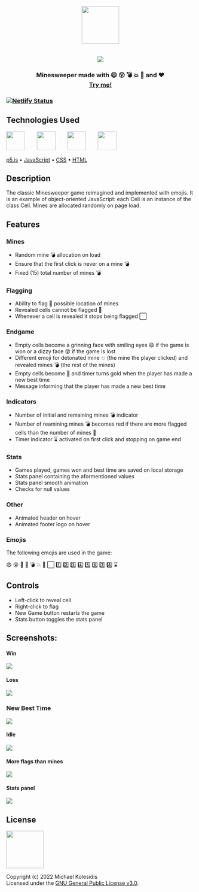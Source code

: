 <div align="center">
  <img height="100px" src="./assets/logo.png" /><br>
  <br><br>
  <img src="./screenshots/win-ss.png" /><br>
</div>

<h3 align="center">Minesweeper made with 😄 😵 💣 💥 🚩 and ❤️ <br><a target="_blank" href="https://minesweeper-emoji.netlify.app/">Try me!</a><h3>



[![Netlify Status](https://api.netlify.com/api/v1/badges/b318a02a-0a7e-483e-a046-547a1a3ac6ae/deploy-status)](https://app.netlify.com/sites/minesweeper-emoji/deploys)

  
  
## Technologies Used
<a href="https://p5js.org/"><img src="https://github.com/michaelkolesidis/tech-icons/blob/main/icons/p5js/p5js.svg" height="50px"/></a>
&nbsp;&nbsp;&nbsp;&nbsp;&nbsp;&nbsp;
<a href="https://en.wikipedia.org/wiki/JavaScript"><img src="https://github.com/michaelkolesidis/tech-icons/blob/main/icons/javascript/javascript-original.svg" height="50px" /></a>
&nbsp;&nbsp;&nbsp;&nbsp;&nbsp;&nbsp;
<a href="https://en.wikipedia.org/wiki/CSS"><img src="https://github.com/michaelkolesidis/tech-icons/blob/main/icons/css3/css3-plain.svg" height="50px" /></a>
&nbsp;&nbsp;&nbsp;&nbsp;&nbsp;&nbsp;
<a href="https://en.wikipedia.org/wiki/HTML"><img src="https://github.com/michaelkolesidis/tech-icons/blob/main/icons/html5/html5-plain.svg" height="50px" /></a>


[p5.js](https://p5js.org/)
•
[JavaScript](https://en.wikipedia.org/wiki/JavaScript)
•
[CSS](https://en.wikipedia.org/wiki/CSS)
•
[HTML](https://en.wikipedia.org/wiki/HTML)


  
## Description
The classic Minesweeper game reimagined and implemented with emojis. It is an example of object-oriented JavaScript: each Cell is an instance of the class Cell. Mines are allocated randomly on page load. 



## Features
### Mines
* Random mine 💣 allocation on load
* Ensure that the first click is never on a mine 💣
* Fixed (15) total number of mines 💣

### Flagging
* Ability to flag 🚩 possible location of mines
* Revealed cells cannot be flagged 🚩
* Whenever a cell is revealed it stops being flagged ⬜

### Endgame
* Empty cells become a grinning face with smiling eyes 😄 if the game is won or a dizzy face 😵 if the game is lost
* Different emoji for detonated mine 💥 (the mine the player clicked) and revealed mines 💣 (the rest of the mines)
* Empty cells become 🥳 and timer turns gold when the player has made a new best time
* Message informing that the player has made a new best time

### Indicators
* Number of initial and remaining mines 💣 indicator
* Number of reamining mines 💣 becomes red if there are more flagged cells than the number of mines 🚩
* Timer indicator ⌛ activated on first click and stopping on game end

### Stats
* Games played, games won and best time are saved on local storage
* Stats panel containing the aformentioned values
* Stats panel smooth animation
* Checks for null values

### Other
* Animated header on hover
* Animated footer logo on hover

### Emojis
The following emojis are used in the game:

😄 😵 🥳 🔲 💣 💥 🚩 ⬜️ 1️⃣ 2️⃣ 3️⃣ 4️⃣ 5️⃣ 6️⃣ 7️⃣ 8️⃣ ⌛



## Controls
  
* Left-click to reveal cell<br>
* Right-click to flag
* New Game button restarts the game
* Stats button toggles the stats panel 

  

## Screenshots:
  
#### Win
<img src="./screenshots/win-ss.png" />
  
#### Loss  
<img src="./screenshots/loss-ss.png" />

### New Best Time
<img src="./screenshots/new-best-time-ss.png" />

#### Idle  
<img src="./screenshots/idle-ss.png" />

#### More flags than mines
<img src="./screenshots/flags-ss.png" />
  
#### Stats panel
<img src="./screenshots/stats-ss.png" />
  


## License

<a href="https://www.gnu.org/licenses/gpl-3.0.html"><img src="https://upload.wikimedia.org/wikipedia/commons/9/93/GPLv3_Logo.svg" height="100px" /></a>

Copyright (c) 2022 Michael Kolesidis<br>
Licensed under the [GNU General Public License v3.0](https://www.gnu.org/licenses/gpl-3.0.html).
